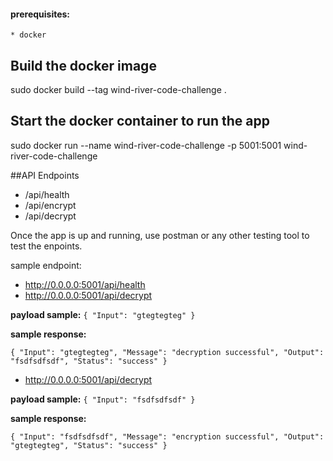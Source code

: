 #### prerequisites:
    
    * docker

## **Build the docker image**
sudo docker build --tag wind-river-code-challenge .

## Start the docker container to run the app
sudo docker run --name wind-river-code-challenge -p 5001:5001 wind-river-code-challenge

##API Endpoints
* /api/health
* /api/encrypt
* /api/decrypt

Once the app is up and running, use postman or any other testing tool to test the enpoints.

sample endpoint:
* http://0.0.0.0:5001/api/health
* http://0.0.0.0:5001/api/decrypt

**payload sample:** 
`{
    "Input": "gtegtegteg"
}`

**sample response:**

`{
    "Input": "gtegtegteg",
    "Message": "decryption successful",
    "Output": "fsdfsdfsdf",
    "Status": "success"
}`
* http://0.0.0.0:5001/api/decrypt

**payload sample:** 
`{
    "Input": "fsdfsdfsdf"
}`

**sample response:**

`{
    "Input": "fsdfsdfsdf",
    "Message": "encryption successful",
    "Output": "gtegtegteg",
    "Status": "success"
}`